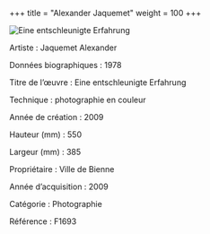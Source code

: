 +++
title = "Alexander Jaquemet"
weight = 100
+++

![Eine entschleunigte Erfahrung](/images/f1693.jpg)

Artiste
: Jaquemet Alexander

Données biographiques
: 1978

Titre de l’œuvre
: Eine entschleunigte Erfahrung

Technique
: photographie en couleur

Année de création
: 2009

Hauteur (mm)
: 550

Largeur (mm)
: 385

Propriétaire
: Ville de Bienne

Année d’acquisition
: 2009

Catégorie
: Photographie

Référence
: F1693
